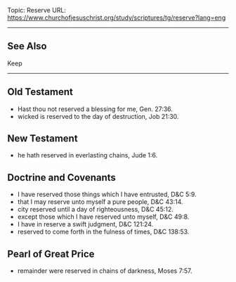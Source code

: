Topic: Reserve
URL: https://www.churchofjesuschrist.org/study/scriptures/tg/reserve?lang=eng

---

## See Also

Keep

---

## Old Testament

- Hast thou not reserved a blessing for me, Gen. 27:36.
- wicked is reserved to the day of destruction, Job 21:30.

## New Testament

- he hath reserved in everlasting chains, Jude 1:6.

## Doctrine and Covenants

- I have reserved those things which I have entrusted, D&C 5:9.
- that I may reserve unto myself a pure people, D&C 43:14.
- city reserved until a day of righteousness, D&C 45:12.
- except those which I have reserved unto myself, D&C 49:8.
- I have in reserve a swift judgment, D&C 121:24.
- reserved to come forth in the fulness of times, D&C 138:53.

## Pearl of Great Price

- remainder were reserved in chains of darkness, Moses 7:57.


